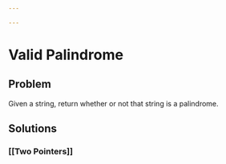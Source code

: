 ```yaml
---

---
```


# Valid Palindrome

## Problem

Given a string, return whether or not that string is a palindrome.

## Solutions

### [[Two Pointers]]

```python
```